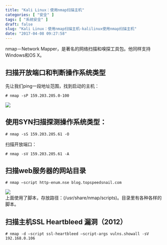 ```yaml
---
title: "Kali Linux：使用nmap扫描主机"
categories: [ "安全" ]
tags: [ "系统安全" ]
draft: false
slug: "Kali Linux：使用nmap扫描主机-kalilinux使用nmap扫描主机"
date: "2017-04-08 09:27:58"
---
```




nmap－Network Mapper，是著名的网络扫描和嗅探工具包。他同样支持Windows和OS X。

## 扫描开放端口和判断操作系统类型

先让我们ping一段地址范围，找到启动的主机：

    # nmap -sP 159.203.205.0-100

![][1] 

## 使用SYN扫描探测操作系统类型：

    # nmap -sS 159.203.205.61 -O

扫描开放端口：

    # nmap -sV 159.203.205.61 -A

## 扫描web服务器的网站目录

    # nmap –script http-enum.nse blog.topspeedsnail.com

![][2]  
上面使用了脚本，存放路径：(/usr/share/nmap/scripts)。目录里有各种各样的脚本。

## 扫描主机SSL Heartbleed 漏洞（2012）

    # nmap -d –script ssl-heartbleed –script-args vulns.showall -sV 192.168.0.106

 [1]: /uploads/oss/2017-04-25-14916437010637.png ""
 [2]: /uploads/oss/2017-04-25-14916437463658.png ""